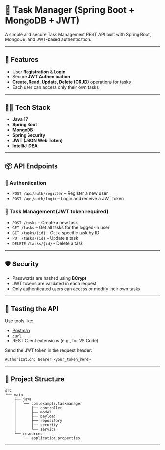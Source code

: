 # 📝 Task Manager (Spring Boot + MongoDB + JWT)

A simple and secure Task Management REST API built with Spring Boot, MongoDB, and JWT-based authentication.

---

## 🚀 Features

- User **Registration** & **Login**
- Secure **JWT Authentication**
- **Create, Read, Update, Delete (CRUD)** operations for tasks
- Each user can access only their own tasks

---

## 🧑‍💻 Tech Stack

- **Java 17**
- **Spring Boot**
- **MongoDB**
- **Spring Security**
- **JWT (JSON Web Token)**
- **IntelliJ IDEA**

---

## 📦 API Endpoints

### 🔐 Authentication

- `POST /api/auth/register` – Register a new user
- `POST /api/auth/login` – Login and receive a JWT token

### 📌 Task Management (JWT token required)

- `POST /tasks` – Create a new task
- `GET /tasks` – Get all tasks for the logged-in user
- `GET /tasks/{id}` – Get a specific task by ID
- `PUT /tasks/{id}` – Update a task
- `DELETE /tasks/{id}` – Delete a task

---

## 🛡️ Security

- Passwords are hashed using **BCrypt**
- JWT tokens are validated in each request
- Only authenticated users can access or modify their own tasks

---

## 🧪 Testing the API

Use tools like:

- [Postman](https://www.postman.com/)
- `curl`
- REST Client extensions (e.g., for VS Code)

Send the JWT token in the request header:

```
Authorization: Bearer <your_token_here>
```

---

## 📁 Project Structure

```
src
└── main
    ├── java
    │   └── com.example.taskmanager
    │       ├── controller
    │       ├── model
    │       ├── payload
    │       ├── repository
    │       ├── security
    │       └── service
    └── resources
        └── application.properties
```

---

